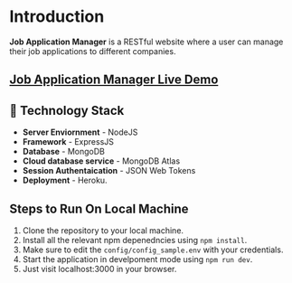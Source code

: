 
# Introduction

**Job Application Manager** is a RESTful website where a user can manage their job applications to different companies.

## [Job Application Manager Live Demo](https://jam-resider.herokuapp.com/)

## 🚧 Technology Stack

- **Server Enviornment** - NodeJS
- **Framework** - ExpressJS
- **Database** - MongoDB
- **Cloud database service** - MongoDB Atlas
- **Session Authentaication** - JSON Web Tokens
- **Deployment** - Heroku.

## Steps to Run On Local Machine

1. Clone the repository to your local machine.
2. Install all the relevant npm depenedncies using  `npm install`.
3. Make sure to edit the `config/config_sample.env` with your credentials.  
4. Start the application in develpoment mode using `npm run dev`.
5. Just visit localhost:3000 in your browser.

